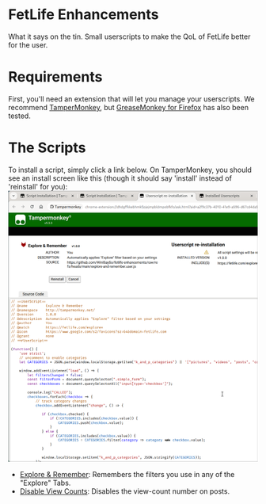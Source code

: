 # FetLife Enhancements
What it says on the tin. Small userscripts to make the QoL of FetLife better for the user.

# Requirements
First, you'll need an extension that will let you manage your userscripts. We recommend [TamperMonkey](https://www.tampermonkey.net/), but [GreaseMonkey for Firefox](https://addons.mozilla.org/en-US/firefox/addon/greasemonkey/) has also been tested.

# The Scripts
To install a script, simply click a link below. On TamperMonkey, you should see an install screen like this (though it should say 'install' instead of 'reinstall' for you):
![Installation Screenshot](screenshot.png)

- [Explore & Remember](https://github.com/WinISaySo/fetlife-enhancements/raw/refs/heads/main/explore-and-remember.user.js): Remembers the filters you use in any of the "Explore" Tabs.
- [Disable View Counts](https://github.com/WinISaySo/fetlife-enhancements/raw/refs/heads/main/disable-view-counts.user.js): Disables the view-count number on posts.


